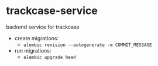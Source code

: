 # trackcase-service
backend service for trackcase

* create migrations:
  * `alembic revision --autogenerate -m COMMIT_MESSAGE`
* run migrations:
  * `alembic upgrade head`

